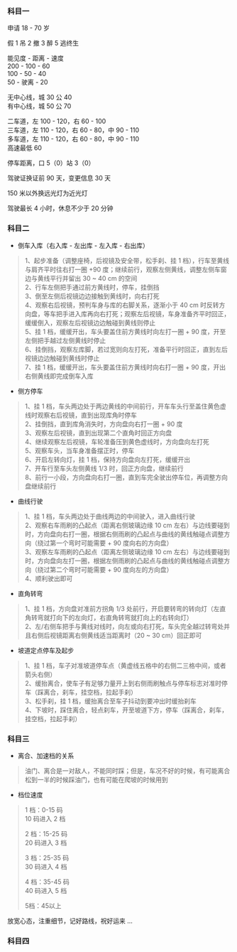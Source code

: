 
### 科目一
申请 18 - 70 岁

假 1 吊 2 撤 3 醉 5 逃终生

能见度 - 距离 - 速度  
200     - 100 - 60  
100     - 50   - 40  
50       - 驶离 - 20  

无中心线，城 30 公 40  
有中心线，城 50 公 70  

二车道，左 100 - 120，右 60 - 100  
三车道，左 110 - 120，右 60 - 80，中 90 - 110  
多车道，左 110 - 120，右 60 - 80，中 90 - 110  
高速最低 60  

停车距离，口 5（0）站 3（0）  

驾驶证换证前 90 天，变更信息 30 天  

150 米以外换远光灯为近光灯  

驾驶最长 4 小时，休息不少于 20 分钟  

### 科目二
- 倒车入库（右入库 - 左出库 - 左入库 - 右出库）
> 1、起步准备（调整座椅，后视镜及安全带，松手刹、挂 1 档），行车至黄线与肩齐平时往右打一圈 +90 度；继续前行，观察左侧黄线，调整左侧车窗边与黄线平行并留出 30 ~ 40 cm 的空间  
> 2、行车左侧把手通过前方黄线时，停车，挂倒挡  
> 3、倒至左侧后视镜边边接触到黄线时，向右打死  
> 4、观察右后视镜，预判车身与库的右脚关系，逐渐小于 40 cm 时反转方向盘，等车把手进入库再向右打死；观察左后视镜，车身准备齐平时回正，缓缓倒入，观察左后视镜边边触碰到黄线则停止  
> 5、挂 1 档，缓缓开出，车头要盖住前方黄线时向左打一圈 + 90 度，开至左侧把手越过左侧黄线时停止  
> 6、挂倒挡，观察左库脚，若过宽则向左打死，准备平行时回正，直到左后视镜边边触碰到黄线时停止  
> 7、挂 1 档，缓缓开出，车头要盖住前方黄线时向右打一圈 + 90 度，开出右侧黄线即完成倒车入库  

- 侧方停车
> 1、挂 1 档，车头两边处于两边黄线的中间前行，开车车头行至盖住黄色虚线时观察右后视镜，直到出现库角时停车  
> 2、挂倒挡，直到库角消失时，方向盘向右打一圈 + 90 度  
> 3、观察左后视镜，直到出现第二个直角时回正方向盘  
> 4、继续观察左后视镜，车轮准备压到黄色虚线时，方向盘向左打死  
> 5、观察车头，当车身准备摆正时，停车  
> 6、开启左转向灯，挂 1 档，保持方向盘向左打死，缓缓开出  
> 7、开车行至车头左侧黄线 1/3 时，回正方向盘，继续前行  
> 8、前行一小段，方向盘向右打一圈，直到车完全驶出停车位，再调整方向盘继续前行  

- 曲线行驶
> 1、挂 1 档，车头两边处于曲线两边的中间驶入，进入曲线行驶  
> 2、观察右车雨刷的凸起点（距离右侧玻璃边缘 10 cm 左右）与边线要碰到时，方向盘向右打一圈，根据右侧雨刷的凸起点与曲线的黄线触碰点调整方向（绕过第一个弯时可能需要 + 90 度向右的方向盘）  
> 3、观察左车雨刷的凸起点（距离左侧玻璃边缘 10 cm 左右）与边线要碰到时，方向盘向左打一圈，根据左侧雨刷的凸起点与曲线的黄线触碰点调整方向（绕过第二个弯时可能需要 + 90 度向左的方向盘）  
> 4、顺利驶出即可

- 直角转弯
> 1、挂 1 档，方向盘对准前方拐角 1/3 处前行，开启要转弯的转向灯（左直角转弯就打向下的左向灯，右直角转弯就打向上的右转向灯）  
> 2、左/右侧车把手与黄线对线时，向左或向右打死，车头完全越过转弯处并且右侧后视镜距离右侧黄线适当距离时（20 ~ 30 cm）回正即可  

- 坡道定点停车及起步
> 1、挂 1 档，车子对准坡道停车点（黄虚线五格中的右侧二三格中间，或者箭头右侧）  
> 2、缓抬离合，使车子有足够力量开上到右侧雨刷触点与停车标志对准时停车（踩离合，刹车，挂空档，拉起手刹）  
> 3、松手刹，挂 1 档，缓抬离合至车子抖动到要冲出时缓抬刹车  
> 4、下坡时，踩住离合，轻点刹车，开至坡道下方，停车（踩离合，刹车，挂空档，拉起手刹）

### 科目三
- 离合、加速档的关系
> 油门、离合是一对敌人，不能同时踩；但是，车况不好的时候，有可能离合松到一半的时候踩油门，也有可能在爬坡的时候用到

- 档位速度
> 1 档：0-15 码  
> 10 码进入 2 档
> 
> 2 档：15-25 码  
> 20 码进入 3 档   
> 
> 3 档：25-35 码  
> 30 码进入 4 档  
> 
> 4 档：35-45 码  
> 40 码进入 5 档  
> 
> 5档：45以上  

放宽心态，注重细节，记好路线，祝好运来 ...  
  
### 科目四

